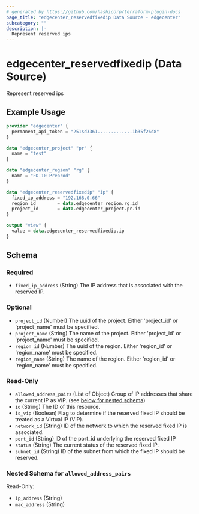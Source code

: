 ```yaml
---
# generated by https://github.com/hashicorp/terraform-plugin-docs
page_title: "edgecenter_reservedfixedip Data Source - edgecenter"
subcategory: ""
description: |-
  Represent reserved ips
---
```


# edgecenter_reservedfixedip (Data Source)

Represent reserved ips

## Example Usage

```terraform
provider "edgecenter" {
  permanent_api_token = "251$d3361.............1b35f26d8"
}

data "edgecenter_project" "pr" {
  name = "test"
}

data "edgecenter_region" "rg" {
  name = "ED-10 Preprod"
}

data "edgecenter_reservedfixedip" "ip" {
  fixed_ip_address = "192.168.0.66"
  region_id        = data.edgecenter_region.rg.id
  project_id       = data.edgecenter_project.pr.id
}

output "view" {
  value = data.edgecenter_reservedfixedip.ip
}
```

<!-- schema generated by tfplugindocs -->
## Schema

### Required

- `fixed_ip_address` (String) The IP address that is associated with the reserved IP.

### Optional

- `project_id` (Number) The uuid of the project. Either 'project_id' or 'project_name' must be specified.
- `project_name` (String) The name of the project. Either 'project_id' or 'project_name' must be specified.
- `region_id` (Number) The uuid of the region. Either 'region_id' or 'region_name' must be specified.
- `region_name` (String) The name of the region. Either 'region_id' or 'region_name' must be specified.

### Read-Only

- `allowed_address_pairs` (List of Object) Group of IP addresses that share the current IP as VIP. (see [below for nested schema](#nestedatt--allowed_address_pairs))
- `id` (String) The ID of this resource.
- `is_vip` (Boolean) Flag to determine if the reserved fixed IP should be treated as a Virtual IP (VIP).
- `network_id` (String) ID of the network to which the reserved fixed IP is associated.
- `port_id` (String) ID of the port_id underlying the reserved fixed IP
- `status` (String) The current status of the reserved fixed IP.
- `subnet_id` (String) ID of the subnet from which the fixed IP should be reserved.

<a id="nestedatt--allowed_address_pairs"></a>
### Nested Schema for `allowed_address_pairs`

Read-Only:

- `ip_address` (String)
- `mac_address` (String)
